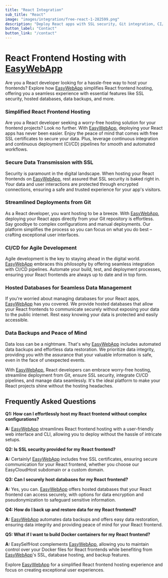 ```yaml
---
title: "React Integration"
sub_title: "React"
image: "images/integration/free-react-1-282599.png"
description: "Deploy React apps with SSL security, Git integration, CI/CD pipelines, hosted databases, and worry-free data backups."
button_label: "Contact"
button_link: "/contact"
---
```


# React Frontend Hosting with [EasyWebApp](/easywebapp)

Are you a React developer looking for a hassle-free way to host your frontends? Explore how [EasyWebApp](/easywebapp) simplifies React frontend hosting, offering you a seamless experience with essential features like SSL security, hosted databases, data backups, and more.

### Simplified React Frontend Hosting

Are you a React developer seeking a worry-free hosting solution for your frontend projects? Look no further. With [EasyWebApp](/easywebapp), deploying your React apps has never been easier. Enjoy the peace of mind that comes with free SSL certificates to secure your data. Plus, leverage continuous integration and continuous deployment (CI/CD) pipelines for smooth and automated workflows.

### Secure Data Transmission with SSL

Security is paramount in the digital landscape. When hosting your React frontends on [EasyWebApp](/easywebapp), rest assured that SSL security is baked right in. Your data and user interactions are protected through encrypted connections, ensuring a safe and trusted experience for your app's visitors.

### Streamlined Deployments from Git

As a React developer, you want hosting to be a breeze. With [EasyWebApp](/easywebapp), deploying your React apps directly from your Git repository is effortless. Say goodbye to complex configurations and manual deployments. Our platform simplifies the process so you can focus on what you do best – crafting exceptional user interfaces.

### CI/CD for Agile Development

Agile development is the key to staying ahead in the digital world. [EasyWebApp](/easywebapp) embraces this philosophy by offering seamless integration with CI/CD pipelines. Automate your build, test, and deployment processes, ensuring your React frontends are always up to date and in top form.

### Hosted Databases for Seamless Data Management

If you're worried about managing databases for your React apps, [EasyWebApp](/easywebapp) has you covered. We provide hosted databases that allow your React frontends to communicate securely without exposing your data to the public internet. Rest easy knowing your data is protected and easily accessible.

### Data Backups and Peace of Mind

Data loss can be a nightmare. That's why [EasyWebApp](/easywebapp) includes automated data backups and effortless data restoration. We prioritize data integrity, providing you with the assurance that your valuable information is safe, even in the face of unexpected events.

With [EasyWebApp](/easywebapp), React developers can embrace worry-free hosting, streamline deployment from Git, ensure SSL security, integrate CI/CD pipelines, and manage data seamlessly. It's the ideal platform to make your React projects shine without the hosting headaches.

## Frequently Asked Questions

**Q1: How can I effortlessly host my React frontend without complex configurations?**

**A:** [EasyWebApp](/easywebapp) streamlines React frontend hosting with a user-friendly web interface and CLI, allowing you to deploy without the hassle of intricate setups.

**Q2: Is SSL security provided for my React frontend?**

**A:** Certainly! [EasyWebApp](/easywebapp) includes free SSL certificates, ensuring secure communication for your React frontend, whether you choose our EasyCloudHost subdomain or a custom domain.

**Q3: Can I securely host databases for my React frontend?**

**A:** Yes, you can. [EasyWebApp](/easywebapp) offers hosted databases that your React frontend can access securely, with options for data encryption and pseudonymization to safeguard sensitive information.

**Q4: How do I back up and restore data for my React frontend?**

**A:** [EasyWebApp](/easywebapp) automates data backups and offers easy data restoration, ensuring data integrity and providing peace of mind for your React frontend.

**Q5: What if I want to build Docker containers for my React frontend?**

**A:** EasySelfHost complements [EasyWebApp](/easywebapp), allowing you to maintain control over your Docker files for React frontends while benefiting from [EasyWebApp](/easywebapp)'s SSL, database hosting, and backup features.

Explore [EasyWebApp](/easywebapp) for a simplified React frontend hosting experience and focus on creating exceptional user experiences.

